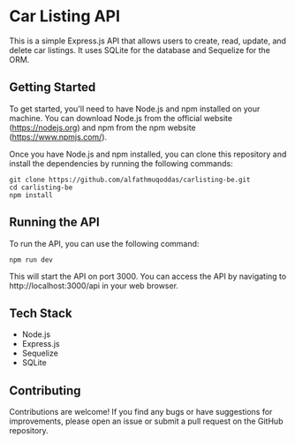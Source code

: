 # Car Listing API

This is a simple Express.js API that allows users to create, read, update, and delete car listings. It uses SQLite for the database and Sequelize for the ORM.

## Getting Started

To get started, you'll need to have Node.js and npm installed on your machine. You can download Node.js from the official website (https://nodejs.org) and npm from the npm website (https://www.npmjs.com/).

Once you have Node.js and npm installed, you can clone this repository and install the dependencies by running the following commands:

```
git clone https://github.com/alfathmuqoddas/carlisting-be.git
cd carlisting-be
npm install
```

## Running the API

To run the API, you can use the following command:

```
npm run dev
```

This will start the API on port 3000. You can access the API by navigating to http://localhost:3000/api in your web browser.

## Tech Stack

- Node.js
- Express.js
- Sequelize
- SQLite

## Contributing

Contributions are welcome! If you find any bugs or have suggestions for improvements, please open an issue or submit a pull request on the GitHub repository.
